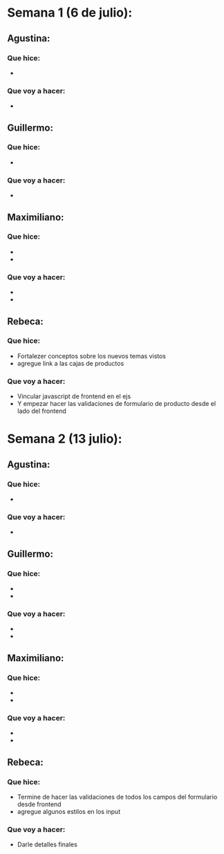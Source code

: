 # Semana 1 (6 de julio):

## Agustina:
### Que hice: 
- 
### Que voy a hacer:
- 

## Guillermo:
### Que hice: 
- 
### Que voy a hacer:
- 

## Maximiliano:
### Que hice: 
- 
- 
### Que voy a hacer:
-  
- 

## Rebeca:
### Que hice: 
- Fortalezer conceptos sobre los nuevos temas vistos
- agregue link a las cajas de productos
### Que voy a hacer:
- Vincular javascript de frontend en el ejs
- Y empezar hacer las validaciones de formulario de producto desde el lado del frontend


# Semana 2 (13 julio):

## Agustina:
### Que hice: 
- 
### Que voy a hacer:
- 

## Guillermo:
### Que hice: 
- 
- 
### Que voy a hacer:
- 
- 

## Maximiliano:
### Que hice: 
- 
- 
### Que voy a hacer:
-  
- 

## Rebeca:
### Que hice: 
- Termine de hacer las validaciones de todos los campos del formulario desde frontend
- agregue algunos estilos en los input 
### Que voy a hacer:
- Darle detalles finales 


